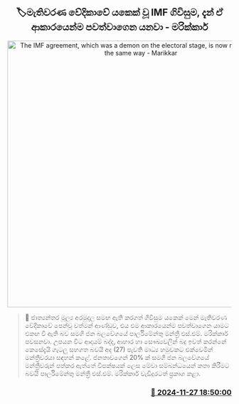 <p align='center'><b><h2 align='center' title='The IMF agreement, which was a demon on the electoral stage, is now maintained in the same way - Marikkar'>🏷මැතිවරණ වේදිකාවේ යකෙක් වූ IMF ගිවිසුම, දැන් ඒ ආකාරයෙන්ම පවත්වාගෙන යනවා - මරික්කාර්</h2></b></p>
<p align='center'><img src='https://helakuru.sgp1.cdn.digitaloceanspaces.com/esana/images/lib/sm-marikkar-new-thumb.jpg' width='600' alt='The IMF agreement, which was a demon on the electoral stage, is now maintained in the same way - Marikkar'></p>

>📝 ජාත්‍යන්තර මූල්‍ය අරමුදල සමඟ ඇති කරගත් ගිවිසුම යකෙක් මෙන් මැතිවරණ වේදිකාවේ පෙන්වූ වත්මන් ආණ්ඩුව, එය එම ආකාරයෙන්ම පවත්වාගෙන යාමට එකඟ වී ඇති බව සමගි ජන බලවේගයේ පාර්ලිමේන්තු මන්ත්‍රී එස්.එම්. මරික්කාර් පවසනවා.
උපයන විට ආදායම් බද්ද, ආහාර හා සෞඛ්‍යවලින් බදු ඉවත් කරන්නේ කෙසේදැයි ගැටලු සහගත බවයි අද (27) පැවති මාධ්‍ය හමුවකට එක්වෙමින් මන්ත්‍රීවරයා සඳහන් කළේ.
ජනතාවගෙන් 20% ක් සමගි ජන බලවේගයේ මන්ත්‍රීවරුන් පත්කර ඇත්තේ විපක්ෂයක් ලෙස මේවා සම්බන්ධයෙන් කතා කිරීමට බවයි පාර්ලිමේන්තු මන්ත්‍රී එස්.එම්. මරික්කාර් වැඩිදුරටත් ප්‍රකාශ කළා. 


<h3 align='right'><a href='https://www.helakuru.lk/esana/p/105509/'>📅 2024-11-27 18:50:00</a></h3>
